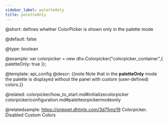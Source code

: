 ```yaml
---
sidebar_label: paletteOnly
title: paletteOnly
---          
```


@short: 
defines whether ColorPicker is shown only in the palette mode


@default:
false


@type: boolean

@example: 
var colorpicker = new dhx.Colorpicker("colorpicker_container",{
	paletteOnly: true
});


@template:	api_config
@descr: 
{{note Note that in the **paletteOnly** mode the palette is displayed without the panel with custom (user-defined) colors.}}

@related: colorpicker/how_to_start.md#initializecolorpicker
colorpicker/configuration.md#paletteorpickermodeonly

@relatedsample: https://snippet.dhtmlx.com/3d75mz19	Colorpicker. Disabled Custom Colors
